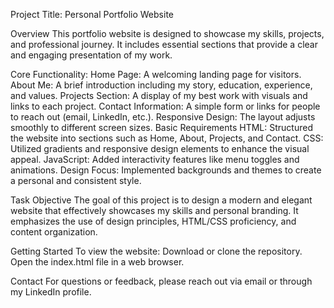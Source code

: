 Project Title: Personal Portfolio Website

Overview
This portfolio website is designed to showcase my skills, projects, and professional journey. It includes essential sections that provide a clear and engaging presentation of my work.

Core Functionality:
Home Page: A welcoming landing page for visitors.
About Me: A brief introduction including my story, education, experience, and values.
Projects Section: A display of my best work with visuals and links to each project.
Contact Information: A simple form or links for people to reach out (email, LinkedIn, etc.).
Responsive Design: The layout adjusts smoothly to different screen sizes.
Basic Requirements
HTML: Structured the website into sections such as Home, About, Projects, and Contact.
CSS: Utilized gradients and responsive design elements to enhance the visual appeal.
JavaScript: Added interactivity features like menu toggles and animations.
Design Focus: Implemented backgrounds and themes to create a personal and consistent style.


Task Objective
The goal of this project is to design a modern and elegant website that effectively showcases my skills and personal branding. It emphasizes the use of design principles, HTML/CSS proficiency, and content organization.

Getting Started
To view the website:
Download or clone the repository.
Open the index.html file in a web browser.

Contact
For questions or feedback, please reach out via email or through my LinkedIn profile.
